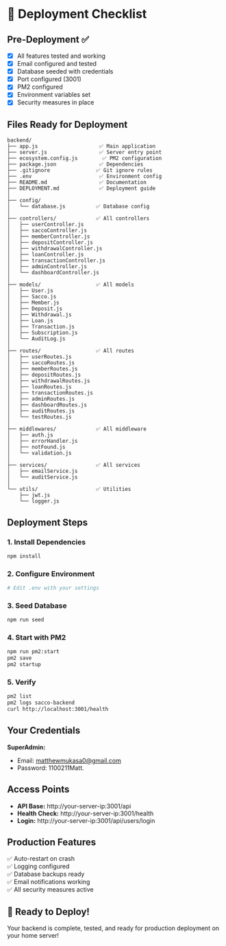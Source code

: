 # 🚀 Deployment Checklist

## Pre-Deployment ✅

- [x] All features tested and working
- [x] Email configured and tested
- [x] Database seeded with credentials
- [x] Port configured (3001)
- [x] PM2 configured
- [x] Environment variables set
- [x] Security measures in place

## Files Ready for Deployment

```
backend/
├── app.js                    ✅ Main application
├── server.js                 ✅ Server entry point
├── ecosystem.config.js        ✅ PM2 configuration
├── package.json              ✅ Dependencies
├── .gitignore               ✅ Git ignore rules
├── .env                      ✅ Environment config
├── README.md                 ✅ Documentation
├── DEPLOYMENT.md             ✅ Deployment guide
│
├── config/
│   └── database.js          ✅ Database config
│
├── controllers/             ✅ All controllers
│   ├── userController.js
│   ├── saccoController.js
│   ├── memberController.js
│   ├── depositController.js
│   ├── withdrawalController.js
│   ├── loanController.js
│   ├── transactionController.js
│   ├── adminController.js
│   └── dashboardController.js
│
├── models/                  ✅ All models
│   ├── User.js
│   ├── Sacco.js
│   ├── Member.js
│   ├── Deposit.js
│   ├── Withdrawal.js
│   ├── Loan.js
│   ├── Transaction.js
│   ├── Subscription.js
│   └── AuditLog.js
│
├── routes/                  ✅ All routes
│   ├── userRoutes.js
│   ├── saccoRoutes.js
│   ├── memberRoutes.js
│   ├── depositRoutes.js
│   ├── withdrawalRoutes.js
│   ├── loanRoutes.js
│   ├── transactionRoutes.js
│   ├── adminRoutes.js
│   ├── dashboardRoutes.js
│   ├── auditRoutes.js
│   └── testRoutes.js
│
├── middlewares/             ✅ All middleware
│   ├── auth.js
│   ├── errorHandler.js
│   ├── notFound.js
│   └── validation.js
│
├── services/                ✅ All services
│   ├── emailService.js
│   └── auditService.js
│
└── utils/                   ✅ Utilities
    ├── jwt.js
    └── logger.js
```

## Deployment Steps

### 1. Install Dependencies
```bash
npm install
```

### 2. Configure Environment
```bash
# Edit .env with your settings
```

### 3. Seed Database
```bash
npm run seed
```

### 4. Start with PM2
```bash
npm run pm2:start
pm2 save
pm2 startup
```

### 5. Verify
```bash
pm2 list
pm2 logs sacco-backend
curl http://localhost:3001/health
```

## Your Credentials

**SuperAdmin:**
- Email: matthewmukasa0@gmail.com
- Password: 1100211Matt.

## Access Points

- **API Base:** http://your-server-ip:3001/api
- **Health Check:** http://your-server-ip:3001/health
- **Login:** http://your-server-ip:3001/api/users/login

## Production Features

✅ Auto-restart on crash  
✅ Logging configured  
✅ Database backups ready  
✅ Email notifications working  
✅ All security measures active  

## 🎉 Ready to Deploy!

Your backend is complete, tested, and ready for production deployment on your home server!

